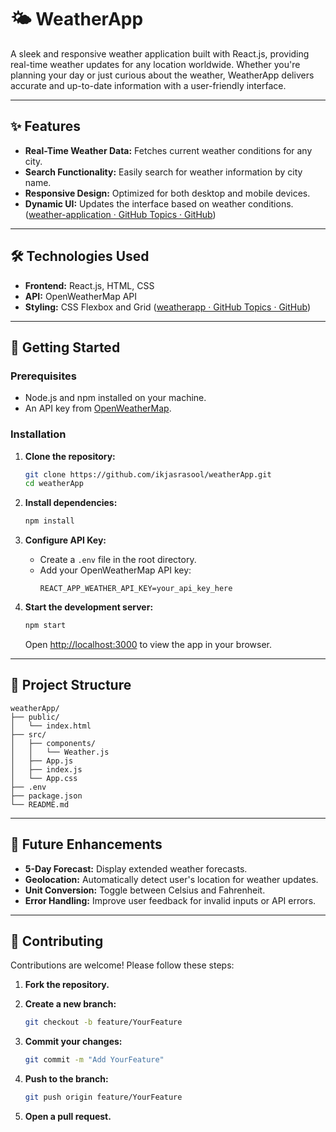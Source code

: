 

# 🌤️ WeatherApp

A sleek and responsive weather application built with React.js, providing real-time weather updates for any location worldwide. Whether you're planning your day or just curious about the weather, WeatherApp delivers accurate and up-to-date information with a user-friendly interface.

---

## ✨ Features

- **Real-Time Weather Data:** Fetches current weather conditions for any city.
- **Search Functionality:** Easily search for weather information by city name.
- **Responsive Design:** Optimized for both desktop and mobile devices.
- **Dynamic UI:** Updates the interface based on weather conditions. ([weather-application · GitHub Topics · GitHub](https://github.com/topics/weather-application?utm_source=chatgpt.com))

---

## 🛠️ Technologies Used

- **Frontend:** React.js, HTML, CSS
- **API:** OpenWeatherMap API
- **Styling:** CSS Flexbox and Grid ([weatherapp · GitHub Topics · GitHub](https://github.com/topics/weatherapp?utm_source=chatgpt.com))

---

## 🚀 Getting Started

### Prerequisites

- Node.js and npm installed on your machine.
- An API key from [OpenWeatherMap](https://openweathermap.org/api).

### Installation

1. **Clone the repository:**
   ```bash
   git clone https://github.com/ikjasrasool/weatherApp.git
   cd weatherApp
   ```


2. **Install dependencies:**
   ```bash
   npm install
   ```


3. **Configure API Key:**
   - Create a `.env` file in the root directory.
   - Add your OpenWeatherMap API key:
     ```env
     REACT_APP_WEATHER_API_KEY=your_api_key_here
     ```

4. **Start the development server:**
   ```bash
   npm start
   ```


   Open [http://localhost:3000](http://localhost:3000) to view the app in your browser.

---

## 📁 Project Structure


```plaintext
weatherApp/
├── public/
│   └── index.html
├── src/
│   ├── components/
│   │   └── Weather.js
│   ├── App.js
│   ├── index.js
│   └── App.css
├── .env
├── package.json
└── README.md
```


---

## 📌 Future Enhancements

- **5-Day Forecast:** Display extended weather forecasts.
- **Geolocation:** Automatically detect user's location for weather updates.
- **Unit Conversion:** Toggle between Celsius and Fahrenheit.
- **Error Handling:** Improve user feedback for invalid inputs or API errors.

---

## 🤝 Contributing

Contributions are welcome! Please follow these steps:

1. **Fork the repository.**
2. **Create a new branch:**
   ```bash
   git checkout -b feature/YourFeature
   ```


3. **Commit your changes:**
   ```bash
   git commit -m "Add YourFeature"
   ```


4. **Push to the branch:**
   ```bash
   git push origin feature/YourFeature
   ```


5. **Open a pull request.**

